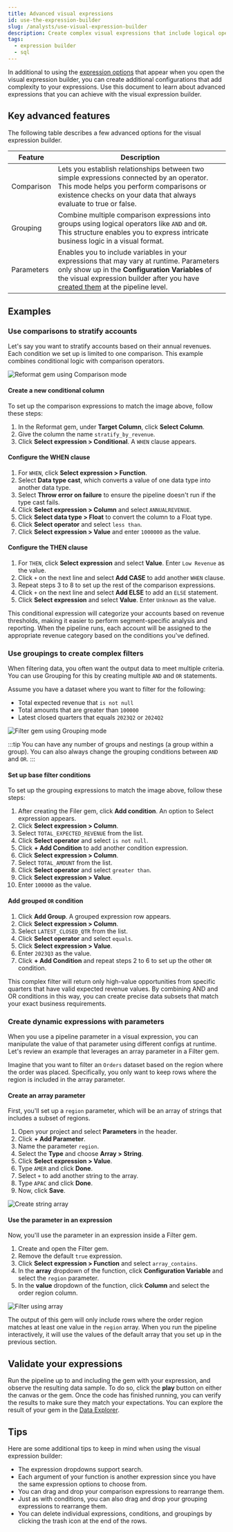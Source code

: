 ```yaml
---
title: Advanced visual expressions
id: use-the-expression-builder
slug: /analysts/use-visual-expression-builder
description: Create complex visual expressions that include logical operators, comparisons, and parameters
tags:
  - expression builder
  - sql
---
```


In additional to using the [expression options](/analysts/visual-expression-builder-reference) that appear when you open the visual expression builder, you can create additional configurations that add complexity to your expressions. Use this document to learn about advanced expressions that you can achieve with the visual expression builder.

## Key advanced features

The following table describes a few advanced options for the visual expression builder.

| Feature    | Description                                                                                                                                                                                                                                                    |
| ---------- | -------------------------------------------------------------------------------------------------------------------------------------------------------------------------------------------------------------------------------------------------------------- |
| Comparison | Lets you establish relationships between two simple expressions connected by an operator. This mode helps you perform comparisons or existence checks on your data that always evaluate to true or false.                                                      |
| Grouping   | Combine multiple comparison expressions into groups using logical operators like `AND` and `OR`. This structure enables you to express intricate business logic in a visual format.                                                                            |
| Parameters | Enables you to include variables in your expressions that may vary at runtime. Parameters only show up in the **Configuration Variables** of the visual expression builder after you have [created them](/analysts/pipeline-parameters) at the pipeline level. |

## Examples

### Use comparisons to stratify accounts

Let's say you want to stratify accounts based on their annual revenues. Each condition we set up is limited to one comparison. This example combines conditional logic with comparison operators.

![Reformat gem using Comparison mode](img/reformat-visual-expression-builder.png)

#### Create a new conditional column

To set up the comparison expressions to match the image above, follow these steps:

1. In the Reformat gem, under **Target Column**, click **Select Column**.
1. Give the column the name `stratify_by_revenue`.
1. Click **Select expression > Conditional**. A `WHEN` clause appears.

#### Configure the WHEN clause

1. For `WHEN`, click **Select expression > Function**.
1. Select **Data type cast**, which converts a value of one data type into another data type.
1. Select **Throw error on failure** to ensure the pipeline doesn't run if the type cast fails.
1. Click **Select expression > Column** and select `ANNUALREVENUE`.
1. Click **Select data type > Float** to convert the column to a Float type.
1. Click **Select operator** and select `less than`.
1. Click **Select expression > Value** and enter `1000000` as the value.

#### Configure the THEN clause

1. For `THEN`, click **Select expression** and select **Value**. Enter `Low Revenue` as the value.
1. Click `+` on the next line and select **Add CASE** to add another `WHEN` clause.
1. Repeat steps 3 to 8 to set up the rest of the comparison expressions.
1. Click `+` on the next line and select **Add ELSE** to add an `ELSE` statement.
1. Click **Select expression** and select **Value**. Enter `Unknown` as the value.

This conditional expression will categorize your accounts based on revenue thresholds, making it easier to perform segment-specific analysis and reporting. When the pipeline runs, each account will be assigned to the appropriate revenue category based on the conditions you've defined.

### Use groupings to create complex filters

When filtering data, you often want the output data to meet multiple criteria. You can use Grouping for this by creating multiple `AND` and `OR` statements.

Assume you have a dataset where you want to filter for the following:

- Total expected revenue that `is not null`
- Total amounts that are greater than `100000`
- Latest closed quarters that equals `2023Q2` or `2024Q2`

![Filter gem using Grouping mode](img/filter-visual-expression-builder.png)

:::tip
You can have any number of groups and nestings (a group within a group). You can also always change the grouping conditions between `AND` and `OR`.
:::

#### Set up base filter conditions

To set up the grouping expressions to match the image above, follow these steps:

1. After creating the Filer gem, click **Add condition**. An option to Select expression appears.
1. Click **Select expression > Column**.
1. Select `TOTAL_EXPECTED_REVENUE` from the list.
1. Click **Select operator** and select `is not null`.
1. Click **+ Add Condition** to add another condition expression.
1. Click **Select expression > Column**.
1. Select `TOTAL_AMOUNT` from the list.
1. Click **Select operator** and select `greater than`.
1. Click **Select expression > Value**.
1. Enter `100000` as the value.

#### Add grouped `OR` condition

1. Click **Add Group**. A grouped expression row appears.
1. Click **Select expression > Column**.
1. Select `LATEST_CLOSED_QTR` from the list.
1. Click **Select operator** and select `equals`.
1. Click **Select expression > Value**.
1. Enter `2023Q3` as the value.
1. Click **+ Add Condition** and repeat steps 2 to 6 to set up the other `OR` condition.

This complex filter will return only high-value opportunities from specific quarters that have valid expected revenue values. By combining AND and OR conditions in this way, you can create precise data subsets that match your exact business requirements.

### Create dynamic expressions with parameters

When you use a pipeline parameter in a visual expression, you can manipulate the value of that parameter using different configs at runtime. Let's review an example that leverages an array parameter in a Filter gem.

Imagine that you want to filter an `Orders` dataset based on the region where the order was placed. Specifically, you only want to keep rows where the region is included in the array parameter.

#### Create an array parameter

First, you'll set up a `region` parameter, which will be an array of strings that includes a subset of regions.

1. Open your project and select **Parameters** in the header.
1. Click **+ Add Parameter**.
1. Name the parameter `region`.
1. Select the **Type** and choose **Array > String**.
1. Click **Select expression > Value**.
1. Type `AMER` and click **Done**.
1. Select `+` to add another string to the array.
1. Type `APAC` and click **Done**.
1. Now, click **Save**.

![Create string array](img/array-param.png)

#### Use the parameter in an expression

Now, you'll use the parameter in an expression inside a Filter gem.

1. Create and open the Filter gem.
1. Remove the default `true` expression.
1. Click **Select expression > Function** and select `array_contains`.
1. In the **array** dropdown of the function, click **Configuration Variable** and select the `region` parameter.
1. In the **value** dropdown of the function, click **Column** and select the order region column.

![Filter using array](img/filter-array.png)

The output of this gem will only include rows where the order region matches at least one value in the `region` array. When you run the pipeline interactively, it will use the values of the default array that you set up in the previous section.

## Validate your expressions

Run the pipeline up to and including the gem with your expression, and observe the resulting data sample. To do so, click the **play** button on either the canvas or the gem. Once the code has finished running, you can verify the results to make sure they match your expectations. You can explore the result of your gem in the [Data Explorer](docs/analysts/development/data-explorer.md).

## Tips

Here are some additional tips to keep in mind when using the visual expression builder:

- The expression dropdowns support search.
- Each argument of your function is another expression since you have the same expression options to choose from.
- You can drag and drop your comparison expressions to rearrange them.
- Just as with conditions, you can also drag and drop your grouping expressions to rearrange them.
- You can delete individual expressions, conditions, and groupings by clicking the trash icon at the end of the rows.
